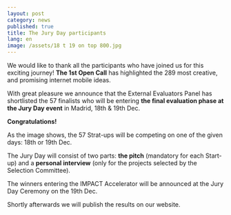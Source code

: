 ```yaml
---
layout: post
category: news
published: true
title: The Jury Day participants
lang: en
image: /assets/18 t 19 on top 800.jpg
---
```


We would like to thank all the participants who have joined us for this exciting journey! **The 1st Open Call** has highlighted the 289 most creative, and promising internet mobile ideas. 

With great pleasure we announce that the External Evaluators Panel has shortlisted the 57 finalists who will be entering **the final evaluation phase at the Jury Day event** in Madrid, 18th & 19th Dec.

**Congratulations!**

As the image shows, the 57 Strat-ups will be competing on one of the given days: 18th or 19th Dec. 

The Jury Day will consist of two parts: **the pitch** (mandatory for each Start-up) and a **personal interview** (only for the projects selected by the Selection Committee).  

The winners entering the IMPACT Accelerator will be announced at the Jury Day Ceremony on the 19th Dec.

Shortly afterwards we will publish the results on our website.
